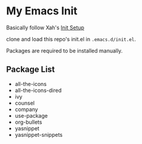 # My Emacs Init

Basically follow Xah's [Init Setup](http://ergoemacs.org/emacs/emacs_init_index.html)

clone and load this repo's init.el in `.emacs.d/init.el`.

Packages are required to be installed manually.

## Package List

- all-the-icons
- all-the-icons-dired
- ivy
- counsel
- company
- use-package
- org-bullets
- yasnippet
- yasnippet-snippets